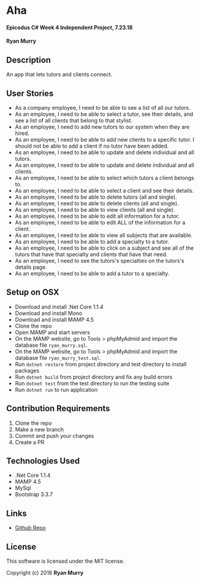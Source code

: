 # Aha

#### Epicodus C# Week 4 Independent Project, 7.23.18

#### Ryan Murry

## Description

An app that lets tutors and clients connect.

## User Stories

* As a company employee, I need to be able to see a list of all our tutors.
* As an employee, I need to be able to select a tutor, see their details, and see a list of all clients that belong to that stylist.
* As an employee, I need to add new tutors to our system when they are hired.
* As an employee, I need to be able to add new clients to a specific tutor. I should not be able to add a client if no tutor have been added.
* As an employee, I need to be able to update and delete individual and all tutors.
* As an employee, I need to be able to update and delete individual and all clients.
* As an employee, I need to be able to select which tutors a client belongs to.
* As an employee, I need to be able to select a client and see their details.
* As an employee, I need to be able to delete tutors (all and single).
* As an employee, I need to be able to delete clients (all and single).
* As an employee, I need to be able to view clients (all and single).
* As an employee, I need to be able to edit all information for a tutor.
* As an employee, I need to be able to edit ALL of the information for a client.
* As an employee, I need to be able to view all subjects that are available.
* As an employee, I need to be able to add a specialty to a tutor.
* As an employee, I need to be able to click on a subject and see all of the tutors that have that specialty and clients that have that need.
* As an employee, I need to see the tutors's specialties on the tutors's details page.
* As an employee, I need to be able to add a tutor to a specialty.

## Setup on OSX
* Download and install .Net Core 1.1.4
* Download and install Mono
* Download and install MAMP 4.5
* Clone the repo
* Open MAMP and start servers
* On the MAMP website, go to Tools > phpMyAdmid and import the database file `ryan_murry.sql`.
* On the MAMP website, go to Tools > phpMyAdmid and import the database file `ryan_murry_test.sql`.
* Run `dotnet restore` from project directory and test directory to install packages
* Run `dotnet build` from project directory and fix any build errors
* Run `dotnet test` from the test directory to run the testing suite
* Run `dotnet run` to run application

## Contribution Requirements

1. Clone the repo
1. Make a new branch
1. Commit and push your changes
1. Create a PR

## Technologies Used

* .Net Core 1.1.4
* MAMP 4.5
* MySql
* Bootstrap 3.3.7

## Links

* [Github Repo](https://github.com/ryanjmurry/aha)

## License

This software is licensed under the MIT license.

Copyright (c) 2018 **Ryan Murry**
